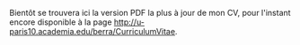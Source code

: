 Bientôt se trouvera ici la version PDF la plus à jour de mon CV, pour l'instant encore disponible à la page <http://u-paris10.academia.edu/berra/CurriculumVitae>.
